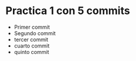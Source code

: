 # Practica 1 con 5 commits

- Primer commit
- Segundo commit
- tercer commit
- cuarto commit
- quinto commit


